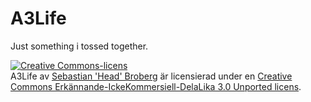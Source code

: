 A3Life
======

Just something i tossed together.


<a rel="license" href="http://creativecommons.org/licenses/by-nc-sa/3.0/deed.sv"><img alt="Creative Commons-licens" style="border-width:0" src="http://i.creativecommons.org/l/by-nc-sa/3.0/88x31.png" /></a><br /><span xmlns:dct="http://purl.org/dc/terms/" href="http://purl.org/dc/dcmitype/Text" property="dct:title" rel="dct:type">A3Life</span> av <a xmlns:cc="http://creativecommons.org/ns#" href="https://github.com/headswe" property="cc:attributionName" rel="cc:attributionURL">Sebastian 'Head' Broberg</a> är licensierad under en <a rel="license" href="http://creativecommons.org/licenses/by-nc-sa/3.0/deed.sv">Creative Commons Erkännande-IckeKommersiell-DelaLika 3.0 Unported licens</a>.
